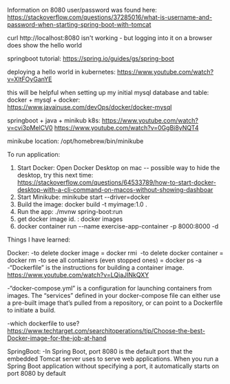 Information on 8080 user/password was found here: https://stackoverflow.com/questions/37285016/what-is-username-and-password-when-starting-spring-boot-with-tomcat

curl http://localhost:8080 isn't working - but logging into it on a browser does show the hello world

springboot tutorial: https://spring.io/guides/gs/spring-boot

deploying a hello world in kubernetes: https://www.youtube.com/watch?v=XltFOyGanYE

this will be helpful when setting up my initial mysql database and table:
docker + mysql + docker: https://www.javainuse.com/devOps/docker/docker-mysql

springboot + java + minikub k8s: https://www.youtube.com/watch?v=cvi3pMelCV0
https://www.youtube.com/watch?v=0GgBi8yNQT4

<!--


 -->

minikube location: /opt/homebrew/bin/minikube

To run application:

1. Start Docker: Open Docker Desktop on mac
   -- possible way to hide the desktop, try this next time: https://stackoverflow.com/questions/64533789/how-to-start-docker-desktop-with-a-cli-command-on-macos-without-showing-dashboar
2. Start Minikube: minikube start --driver=docker
3. Build the image: docker build -t myimage:1.0 .
4. Run the app: ./mvnw spring-boot:run
5. get docker image id. : docker images
6. docker container run --name exercise-app-container -p 8000:8000 -d <docker image id>

Things I have learned:

Docker:
-to delete docker image = docker rmi <image id>
-to delete docker container = docker rm <container>
-to see all containers (even stopped ones) = docker ps -a
-“Dockerfile” is the instructions for building a container image. https://www.youtube.com/watch?v=LQjaJINkQXY

-“docker-compose.yml” is a configuration for launching containers from images. The “services” defined in your docker-compose file can either use a pre-built image that’s pulled from a repository, or can point to a Dockerfile to initiate a build.

-which dockerfile to use? https://www.techtarget.com/searchitoperations/tip/Choose-the-best-Docker-image-for-the-job-at-hand

SpringBoot:
-In Spring Boot, port 8080 is the default port that the embedded Tomcat server uses to serve web applications. When you run a Spring Boot application without specifying a port, it automatically starts on port 8080 by default
